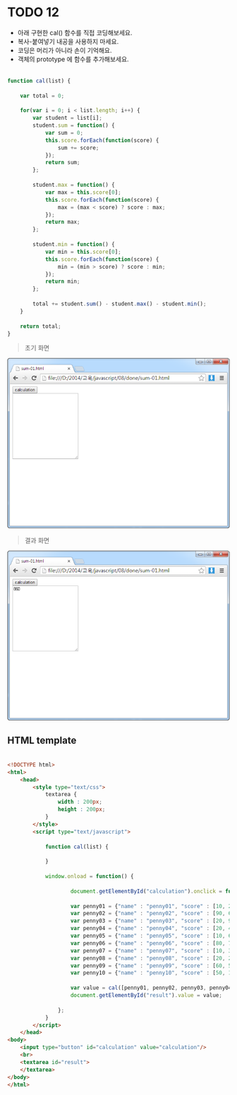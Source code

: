 ﻿TODO 12
========

* 아래 구현한 cal() 함수를 직접 코딩해보세요.
* 복사-붙여넣기 내공을 사용하지 마세요.
* 코딩은 머리가 아니라 손이 기억해요.
* 객체의 prototype 에 함수를 추가해보세요.

```javascript

function cal(list) {
	
	var total = 0;
	
	for(var i = 0; i < list.length; i++) {
		var student = list[i];
		student.sum = function() {
			var sum = 0;
			this.score.forEach(function(score) {
				sum += score;					
			});					
			return sum;					
		};
		
		student.max = function() {
			var max = this.score[0];
			this.score.forEach(function(score) {
				max = (max < score) ? score : max; 					
			});					
			return max;					
		};
		
		student.min = function() {
			var min = this.score[0];
			this.score.forEach(function(score) {
				min = (min > score) ? score : min;					
			});					
			return min;					
		};					
		
		total += student.sum() - student.max() - student.min();
	}
					
	return total;
}		

```

> 초기 화면

![TODO12](https://raw.githubusercontent.com/lightsh/jsstudy/master/08/todo/images/todo_01.png)


>  결과 화면

![TODO12](https://raw.githubusercontent.com/lightsh/jsstudy/master/08/todo/images/todo_01_result.png)

## HTML template

```html

<!DOCTYPE html> 
<html>
	<head>
		<style type="text/css">
			textarea {
				width : 200px;
				height : 200px;
			}
		</style>
		<script type="text/javascript">
		
			function cal(list) {
			
			}
			
			window.onload = function() {
			
					document.getElementById("calculation").onclick = function() {
					
					var penny01 = {"name" : "penny01", "score" : [10, 20, 30, 50]};
					var penny02 = {"name" : "penny02", "score" : [90, 60, 50, 20]};
					var penny03 = {"name" : "penny03", "score" : [20, 90, 50, 80]};
					var penny04 = {"name" : "penny04", "score" : [20, 40, 50, 80]};
					var penny05 = {"name" : "penny05", "score" : [10, 60, 20, 70]};
					var penny06 = {"name" : "penny06", "score" : [80, 70, 60, 50]};
					var penny07 = {"name" : "penny07", "score" : [10, 30, 40, 90]};
					var penny08 = {"name" : "penny08", "score" : [20, 20, 90, 40]};
					var penny09 = {"name" : "penny09", "score" : [60, 50, 20, 10]};
					var penny10 = {"name" : "penny10", "score" : [50, 10, 80, 20]};
					
					var value = cal([penny01, penny02, penny03, penny04, penny05, penny06, penny07, penny08, penny09, penny10]);
					document.getElementById("result").value = value;
					
				};
			}			
		</script>
	</head>
<body>               
	<input type="button" id="calculation" value="calculation"/>
    <br>	
    <textarea id="result">
	</textarea>
</body>
</html>

```
